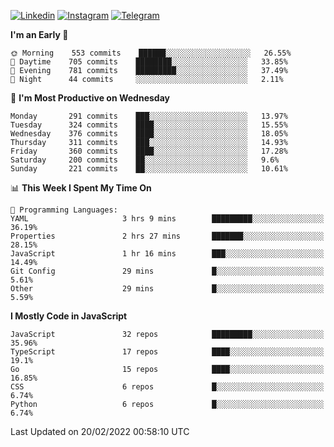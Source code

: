 [![Linkedin](https://img.shields.io/badge/-Archie-blue?style=flat-square&labelColor=gray&logo=Linkedin&logoColor=white&link=https://www.linkedin.com/in/archisdi)](https://www.linkedin.com/in/archisdi)
[![Instagram](https://img.shields.io/badge/-@archisdi-orange?style=flat-square&labelColor=gray&logo=Instagram&logoColor=white&link=https://www.instagram.com/archisdi)](https://www.instagram.com/archisdi)
[![Telegram](https://img.shields.io/badge/-aai-informational?style=flat-square&labelColor=gray&logo=telegram&logoColor=white&link=https://t.me/archisdi)](https://t.me/archisdi)

<!--START_SECTION:waka-->
**I'm an Early 🐤** 

```text
🌞 Morning    553 commits    ██████░░░░░░░░░░░░░░░░░░░   26.55% 
🌆 Daytime    705 commits    ████████░░░░░░░░░░░░░░░░░   33.85% 
🌃 Evening    781 commits    █████████░░░░░░░░░░░░░░░░   37.49% 
🌙 Night      44 commits     ░░░░░░░░░░░░░░░░░░░░░░░░░   2.11%

```
📅 **I'm Most Productive on Wednesday** 

```text
Monday       291 commits    ███░░░░░░░░░░░░░░░░░░░░░░   13.97% 
Tuesday      324 commits    ████░░░░░░░░░░░░░░░░░░░░░   15.55% 
Wednesday    376 commits    ████░░░░░░░░░░░░░░░░░░░░░   18.05% 
Thursday     311 commits    ███░░░░░░░░░░░░░░░░░░░░░░   14.93% 
Friday       360 commits    ████░░░░░░░░░░░░░░░░░░░░░   17.28% 
Saturday     200 commits    ██░░░░░░░░░░░░░░░░░░░░░░░   9.6% 
Sunday       221 commits    ██░░░░░░░░░░░░░░░░░░░░░░░   10.61%

```


📊 **This Week I Spent My Time On** 

```text
💬 Programming Languages: 
YAML                     3 hrs 9 mins        █████████░░░░░░░░░░░░░░░░   36.19% 
Properties               2 hrs 27 mins       ███████░░░░░░░░░░░░░░░░░░   28.15% 
JavaScript               1 hr 16 mins        ███░░░░░░░░░░░░░░░░░░░░░░   14.49% 
Git Config               29 mins             █░░░░░░░░░░░░░░░░░░░░░░░░   5.61% 
Other                    29 mins             █░░░░░░░░░░░░░░░░░░░░░░░░   5.59%

```

**I Mostly Code in JavaScript** 

```text
JavaScript               32 repos            █████████░░░░░░░░░░░░░░░░   35.96% 
TypeScript               17 repos            ████░░░░░░░░░░░░░░░░░░░░░   19.1% 
Go                       15 repos            ████░░░░░░░░░░░░░░░░░░░░░   16.85% 
CSS                      6 repos             █░░░░░░░░░░░░░░░░░░░░░░░░   6.74% 
Python                   6 repos             █░░░░░░░░░░░░░░░░░░░░░░░░   6.74%

```



 Last Updated on 20/02/2022 00:58:10 UTC
<!--END_SECTION:waka-->